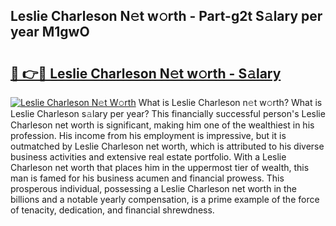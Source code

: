 ## Leslie Charleson N𝚎t w𝚘rth - Part-g2t S𝚊lary per year M1gwO

# <h2><a href="http://gc1s4ef.nevu.top/?p=Leslie+Charleson">🔗 👉🔴 Leslie Charleson N𝚎t w𝚘rth - S𝚊lary</a></h2>

[![Leslie Charleson N𝚎t W𝚘rth](https://i.imgur.com/Oavwk0R.jpeg)](http://gc1s4ef.nevu.top/?p=Leslie+Charleson)
What is Leslie Charleson n𝚎t w𝚘rth? What is Leslie Charleson s𝚊lary per year?
This financially successful person's Leslie Charleson net worth is significant, making him one of the wealthiest in his profession. His income from his employment is impressive, but it is outmatched by Leslie Charleson net worth, which is attributed to his diverse business activities and extensive real estate portfolio. With a Leslie Charleson net worth that places him in the uppermost tier of wealth, this man is famed for his business acumen and financial prowess. This prosperous individual, possessing a Leslie Charleson net worth in the billions and a notable yearly compensation, is a prime example of the force of tenacity, dedication, and financial shrewdness.
